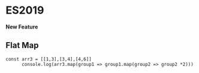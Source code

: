 <html>
  <body>
    <h1>ES2019</h2>
    <div>
      <b>New Feature</b>
    </div>
    <h2> Flat Map </h3>
    <code>const arr3 = [[1,3],[3,4],[4,6]]
      console.log(arr3.map(group1 => group1.map(group2 => group2 *2)))</code>
  </body>
</html>
